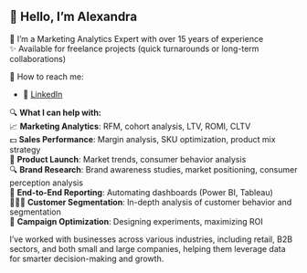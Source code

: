 ## 👋 Hello, I’m Alexandra

🌿 I’m a Marketing Analytics Expert with over 15 years of experience  
✨ Available for freelance projects (quick turnarounds or long-term collaborations)

📩 How to reach me:  
- 🔗 [LinkedIn](https://www.linkedin.com/in/alexandra-kotova/)  


🔍 **What I can help with:**  
 📈 **Marketing Analytics**: RFM, cohort analysis, LTV, ROMI, CLTV  
 💵 **Sales Performance**: Margin analysis, SKU optimization, product mix strategy  
 🌱 **Product Launch**: Market trends, consumer behavior analysis  
 🔍 **Brand Research**: Brand awareness studies, market positioning, consumer perception analysis  
 🔧 **End-to-End Reporting**: Automating dashboards (Power BI, Tableau)  
 🧑‍🤝‍🧑 **Customer Segmentation**: In-depth analysis of customer behavior and segmentation  
 🔬 **Campaign Optimization**: Designing experiments, maximizing ROI  

I’ve worked with  businesses across various industries, including retail, B2B sectors, and both small and large companies, helping them leverage data for smarter decision-making and growth.

